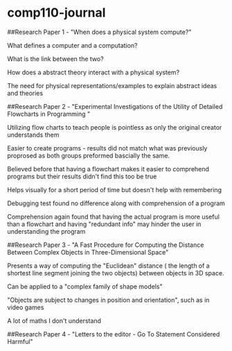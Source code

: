 # comp110-journal
##Research Paper 1 - "When does a physical system compute?"

What defines a computer and a computation?

What  is the link between the two?

How does a abstract theory interact with a physical system?

The need for physical representations/examples to explain abstract ideas and theories

##Research Paper 2 - "Experimental Investigations of the Utility of Detailed Flowcharts in Programming "

Utilizing flow charts to teach people is pointless as only the original creator understands them

Easier to create programs - results did not match what was previously proprosed as both groups preformed bascially the same.

Believed before that having a flowchart makes it easier to comprehend programs but their results didn't find this too be true

Helps visually for a short period of time but doesn't help with remembering

Debugging test found no difference along with comprehension of a program

Comprehension again found that having the actual program is more useful than a flowchart and having "redundant info" may hinder the user in understanding the program

##Research Paper 3 - "A Fast Procedure for Computing the Distance Between Complex Objects in Three-Dimensional Space"

Presents a way of computing the "Euclidean" distance ( the length of a shortest line segment
joining the two objects) between objects in 3D space.

Can be applied to a "complex family of shape models" 

"Objects are subject to changes in position and orientation", such as in video games

A lot of maths I don't understand

##Research Paper 4 - "Letters to the editor - Go To Statement Considered Harmful"
